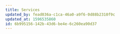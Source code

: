 ```yaml
---
title: Services
updated_by: fead036a-c1ca-46a0-a9f6-0d88b2310f9c
updated_at: 1596535860
id: 6b995156-142b-43d6-be4e-6c260ea90d37
---
```

